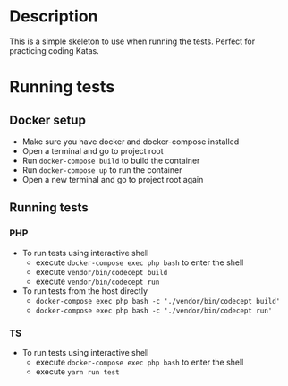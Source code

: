 # Description

This is a simple skeleton to use when running the tests. Perfect for practicing coding Katas.

# Running tests

## Docker setup
- Make sure you have docker and docker-compose installed
- Open a terminal and go to project root
- Run `docker-compose build` to build the container
- Run `docker-compose up` to run the container
- Open a new terminal and go to project root again 

## Running tests

### PHP
- To run tests using interactive shell 
  - execute `docker-compose exec php bash` to enter the shell
  - execute `vendor/bin/codecept build`
  - execute `vendor/bin/codecept run`
- To run tests from the host directly
  - `docker-compose exec php bash -c './vendor/bin/codecept build'`
  - `docker-compose exec php bash -c './vendor/bin/codecept run'`

### TS
- To run tests using interactive shell
  - execute `docker-compose exec php bash` to enter the shell
  - execute `yarn run test`


